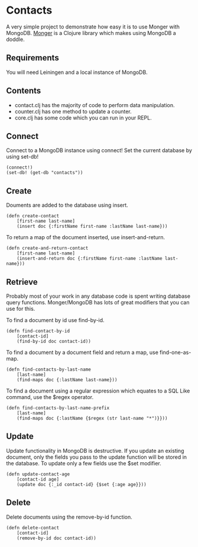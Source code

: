 Contacts
========

A very simple project to demonstrate how easy it is to use Monger with MongoDB.  [Monger](https://github.com/michaelklishin/monger/) is a Clojure library which makes using MongoDB a doddle.

Requirements
------------

You will need Leiningen and a local instance of MongoDB.

Contents
--------

- contact.clj has the majority of code to perform data manipulation.
- counter.clj has one method to update a counter.
- core.clj has some code which you can run in your REPL.

Connect
-------

Connect to a MongoDB instance using connect!
Set the current database by using set-db!

	(connect!)
	(set-db! (get-db "contacts"))

Create
------

Douments are added to the database using insert.  

	(defn create-contact
		[first-name last-name]
		(insert doc {:firstName first-name :lastName last-name}))

To return a map of the document inserted, use insert-and-return.

	(defn create-and-return-contact
		[first-name last-name]
		(insert-and-return doc {:firstName first-name :lastName last-name}))

Retrieve
--------

Probably most of your work in any database code is spent writing database query functions.  Monger/MongoDB has lots of great modifiers that you can use for this.

To find a document by id use find-by-id.

	(defn find-contact-by-id
		[contact-id]
		(find-by-id doc contact-id))
	
To find a document by a document field and return a map, use find-one-as-map.

	(defn find-contacts-by-last-name
		[last-name]
		(find-maps doc {:lastName last-name}))

To find a document using a regular expression which equates to a SQL Like command, use the $regex operator.

	(defn find-contacts-by-last-name-prefix
		[last-name]
		(find-maps doc {:lastName {$regex (str last-name "*")}}))

Update
------

Update functionality in MongoDB is destructive.  If you update an existing document, only the fields you pass to the update function will be stored in the database.  To update only a few fields use the $set modifier.

	(defn update-contact-age
		[contact-id age]
		(update doc {:_id contact-id} {$set {:age age}}))
	
Delete
------

Delete documents using the remove-by-id function.

	(defn delete-contact
		[contact-id]
		(remove-by-id doc contact-id))
	

